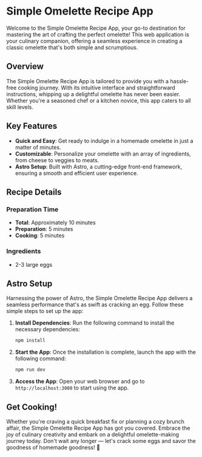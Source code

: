 # Simple Omelette Recipe App

Welcome to the Simple Omelette Recipe App, your go-to destination for mastering the art of crafting the perfect omelette! This web application is your culinary companion, offering a seamless experience in creating a classic omelette that's both simple and scrumptious.

## Overview

The Simple Omelette Recipe App is tailored to provide you with a hassle-free cooking journey. With its intuitive interface and straightforward instructions, whipping up a delightful omelette has never been easier. Whether you're a seasoned chef or a kitchen novice, this app caters to all skill levels.

## Key Features

- **Quick and Easy**: Get ready to indulge in a homemade omelette in just a matter of minutes.
- **Customizable**: Personalize your omelette with an array of ingredients, from cheese to veggies to meats.
- **Astro Setup**: Built with Astro, a cutting-edge front-end framework, ensuring a smooth and efficient user experience.

## Recipe Details

### Preparation Time

- **Total**: Approximately 10 minutes
- **Preparation**: 5 minutes
- **Cooking**: 5 minutes

### Ingredients

- 2-3 large eggs

## Astro Setup

Harnessing the power of Astro, the Simple Omelette Recipe App delivers a seamless performance that's as swift as cracking an egg. Follow these simple steps to set up the app:

1. **Install Dependencies**: Run the following command to install the necessary dependencies:

    ```bash
    npm install
    ```
2. **Start the App**: Once the installation is complete, launch the app with the following command:

    ```bash
    npm run dev
    ```
3. **Access the App**: Open your web browser and go to `http://localhost:3000` to start using the app.

## Get Cooking!

Whether you're craving a quick breakfast fix or planning a cozy brunch affair, the Simple Omelette Recipe App has got you covered. Embrace the joy of culinary creativity and embark on a delightful omelette-making journey today. Don't wait any longer — let's crack some eggs and savor the goodness of homemade goodness! 🍳

